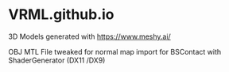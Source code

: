 # VRML.github.io
3D Models generated with https://www.meshy.ai/

OBJ MTL File tweaked for normal map import for BSContact with ShaderGenerator (DX11 /DX9)



